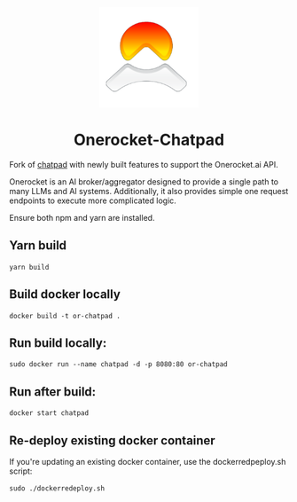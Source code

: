 <div align="center">
  <img src="src/assets/apple-touch-icon.png" alt="OneRocket Logo">
</div>

<h1 align="center">Onerocket-Chatpad</h1>

Fork of [chatpad](https://github.com/deiucanta/chatpad) with newly built features to support the Onerocket.ai API. 

Onerocket is an AI broker/aggregator designed to provide a single path to many LLMs and AI systems. Additionally, it also provides simple one request endpoints to execute more complicated logic. 

Ensure both npm and yarn are installed.

## Yarn build 

```
yarn build
```

## Build docker locally 

```
docker build -t or-chatpad .
```

## Run build locally: 

```
sudo docker run --name chatpad -d -p 8080:80 or-chatpad
```

## Run after build: 

```
docker start chatpad
```

## Re-deploy existing docker container 

If you're updating an existing docker container, use the dockerredpeploy.sh script: 

```
sudo ./dockerredeploy.sh
```